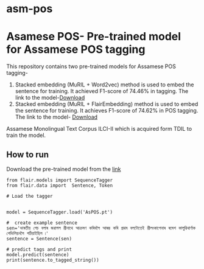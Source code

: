 # asm-pos
# Asamese POS- Pre-trained model for Assamese POS tagging

This repository contains two pre-trained models for Assamese POS tagging- 

1) Stacked embedding (MuRIL + Word2vec) method is used to embed the sentence for training. It achieved F1-score of 74.46% in tagging. The link to the model-[Download](https://drive.google.com/file/d/1LAi6cZMyRFWoB6uYIWp3CPtTTnfnOCfx/view?usp=sharing)
2) Stacked embedding (MuRIL + FlairEmbedding) method is used to embed the sentence for training. It achieves F1-score of 74.62% in POS tagging. The link to the model- [Download](https://drive.google.com/file/d/1MC7mVOguotsPEnpLiL20ag97O7siMqvU/view?usp=sharing)

Assamese Monolingual Text Corpus ILCI-II which is acquired form TDIL to train the model. 

## How to run

Download the pre-trained model from the [link](https://drive.google.com/file/d/1QGR0zlf4adfxPRJwStbHyNPfpu4upWf7/view?usp=sharing)

```
from flair.models import SequenceTagger
from flair.data import  Sentence, Token

# Load the tagger


model = SequenceTagger.load('AsPOS.pt') 

#  create example sentence
sen='ভাৰতীয় পেচ বলাৰ জৱাগল শ্রীনাথে আক্রমণ কৰিবলৈ আৰম্ভ কৰি প্রথম বলটোতেই শ্রীলংকাপেনাৰ ৰমেশ কালুৱিথার্ণাক পেভিলিয়নলৈ পঠিয়াইছিল ৷'
sentence = Sentence(sen)

# predict tags and print
model.predict(sentence)
print(sentence.to_tagged_string())

```
